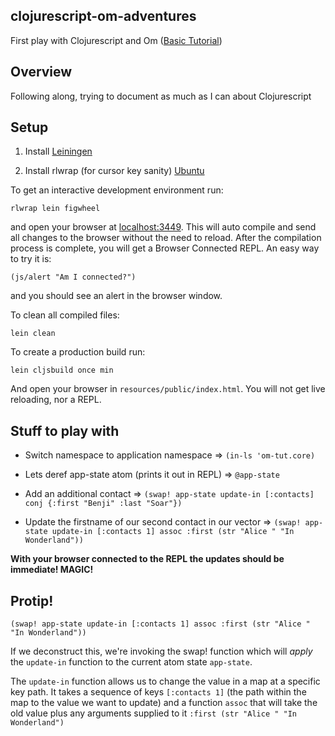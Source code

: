 ## clojurescript-om-adventures
First play with Clojurescript and Om ([Basic Tutorial](https://github.com/omcljs/om/wiki/Basic-Tutorial))

## Overview
Following along, trying to document as much as I can about Clojurescript

## Setup
1) Install [Leiningen](http://leiningen.org/)

2) Install rlwrap (for cursor key sanity) [Ubuntu](http://packages.ubuntu.com/precise/rlwrap)

To get an interactive development environment run:

    rlwrap lein figwheel

and open your browser at [localhost:3449](http://localhost:3449/).
This will auto compile and send all changes to the browser without the
need to reload. After the compilation process is complete, you will
get a Browser Connected REPL. An easy way to try it is:

    (js/alert "Am I connected?")

and you should see an alert in the browser window.

To clean all compiled files:

    lein clean

To create a production build run:

    lein cljsbuild once min

And open your browser in `resources/public/index.html`. You will not
get live reloading, nor a REPL. 

## Stuff to play with
* Switch namespace to application namespace
=> `(in-ls 'om-tut.core)`

* Lets deref app-state atom (prints it out in REPL)
=> `@app-state`

* Add an additional contact
=> `(swap! app-state update-in [:contacts] conj {:first "Benji" :last "Soar"})`

* Update the firstname of our second contact in our vector
=> `(swap! app-state update-in [:contacts 1] assoc :first (str "Alice " "In Wonderland"))`

__With your browser connected to the REPL the updates should be immediate! MAGIC!__

## Protip!
`(swap! app-state update-in [:contacts 1] assoc :first (str "Alice " "In Wonderland"))`

If we deconstruct this, we're invoking the swap! function which will _apply_ the
`update-in` function to the current atom state `app-state`. 

The `update-in` function allows us to change the value in a map at a specific
key path. It takes a sequence of keys `[:contacts 1]` (the path within the map 
to the value we want to update) and a function `assoc` that will take the old 
value plus any arguments supplied to it `:first (str "Alice " "In Wonderland")`